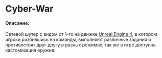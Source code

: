 # Cyber-War
#### Описание:
Cетевой шутер с видом от 1-го на движке [Unreal Engine 4](https://www.unrealengine.com/), в котором игроки разбившись на команды, выполняют различные задания и противостоят друг другу в разных режимах, так же в игре доступна кастомизация оружия.
